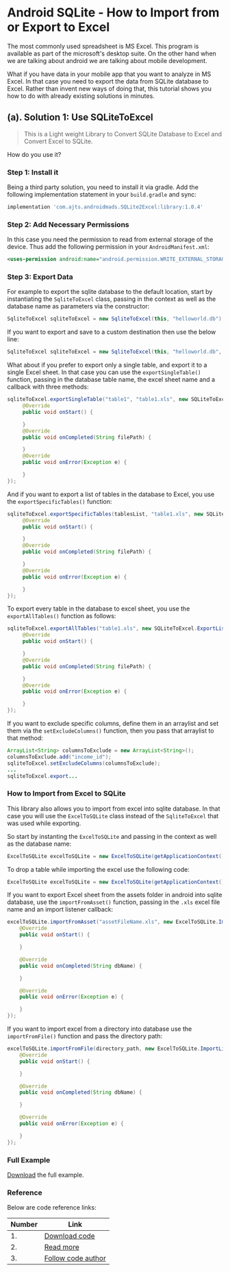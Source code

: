 # Android SQLite - How to Import from or Export to Excel


The most commonly used spreadsheet is MS Excel. This program is available as part of the microsoft's desktop suite. On the other hand when we are talking about android we are talking about mobile development.

What if you have data in your mobile app that you want to analyze in MS Excel. In that case you need to export the data from SQLite database to Excel. Rather than invent new ways of doing that, this tutorial shows you how to do with already existing solutions in minutes.


## (a). Solution 1: Use SQLiteToExcel

> This is a Light weight Library to Convert SQLite Database to Excel and Convert Excel to SQLite.

How do you use it?

### Step 1: Install it

Being a third party solution, you need to install it via gradle. Add the following implementation statement in your `build.gradle` and sync:

```groovy
implementation 'com.ajts.androidmads.SQLite2Excel:library:1.0.4'
```

### Step 2: Add Necessary Permissions

In this case you need the permission to read from external storage of the device. Thus add the following permission in your `AndroidManifest.xml`:

```xml
<uses-permission android:name="android.permission.WRITE_EXTERNAL_STORAGE" />
```

### Step 3: Export Data

For example to export the sqlite database to the default location, start by instantiating the `SqliteToExcel` class, passing in the context as well as the database name as parameters via the constructor:

```java
SqliteToExcel sqliteToExcel = new SqliteToExcel(this, "helloworld.db");
```

If you want to export and save to a custom destination then use the below line:

```java
SqliteToExcel sqliteToExcel = new SqliteToExcel(this, "helloworld.db", directory_path);
```

What about if you prefer to export only a single table, and export it to a single Excel sheet. In that case you can use the `exportSingleTable()` function, passing in the database table name, the excel sheet name and a callback with three methods:

```java
sqliteToExcel.exportSingleTable("table1", "table1.xls", new SQLiteToExcel.ExportListener() {
     @Override
     public void onStart() {

     }
     @Override
     public void onCompleted(String filePath) {

     }
     @Override
     public void onError(Exception e) {

     }
});
```

And if you want to export a list of tables in the database to Excel, you use the `exportSpecificTables()` function:

```java
sqliteToExcel.exportSpecificTables(tablesList, "table1.xls", new SQLiteToExcel.ExportListener() {
     @Override
     public void onStart() {

     }
     @Override
     public void onCompleted(String filePath) {

     }
     @Override
     public void onError(Exception e) {

     }
});
```

To export every table in the database to excel sheet, you use the `exportAllTables()` function as follows:

```java
sqliteToExcel.exportAllTables("table1.xls", new SQLiteToExcel.ExportListener() {
     @Override
     public void onStart() {

     }
     @Override
     public void onCompleted(String filePath) {

     }
     @Override
     public void onError(Exception e) {

     }
});
```

If you want to exclude specific columns, define them in an arraylist and set them via the `setExcludeColumns()` function, then you pass that arraylist to that method:

```java
ArrayList<String> columnsToExclude = new ArrayList<String>();
columnsToExclude.add("income_id");
sqliteToExcel.setExcludeColumns(columnsToExclude);
...
sqliteToExcel.export...
```

### How to Import from Excel to SQLite

This library also allows you to import from excel into sqlite database. In that case you will use the `ExcelToSQLite` class instead of the `SqliteToExcel` that was used while exporting.

So start by instanting the `ExcelToSQLite` and passing in the context as well as the database name:

```java
ExcelToSQLite excelToSQLite = new ExcelToSQLite(getApplicationContext(), "helloworld.db");
```

To drop a table while importing the excel use the following code:

```java
ExcelToSQLite excelToSQLite = new ExcelToSQLite(getApplicationContext(), "helloworld.db", true);
```

If you want to export Excel sheet from the assets folder in android into sqlite database, use the `importFromAsset()` function, passing in the `.xls` excel file name and an import listener callback:

```java
excelToSQLite.importFromAsset("assetFileName.xls", new ExcelToSQLite.ImportListener() {
    @Override
    public void onStart() {

    }

    @Override
    public void onCompleted(String dbName) {

    }

    @Override
    public void onError(Exception e) {

    }
});
```

If you want to import excel from a directory into database use the `importFromFile()` function and pass the directory path:

```java
excelToSQLite.importFromFile(directory_path, new ExcelToSQLite.ImportListener() {
    @Override
    public void onStart() {

    }

    @Override
    public void onCompleted(String dbName) {

    }

    @Override
    public void onError(Exception e) {

    }
});
```

### Full Example

[Download](https://downgit.github.io/#/home?url=https://github.com/androidmads/SQLite2XL/tree/master/app) the full example.

### Reference

Below are code reference links:

| Number | Link |
| --- | --- |
| 1. | [Download code](https://downgit.github.io/#/home?url=https://github.com/androidmads/SQLite2XL/tree/master/app) |
| 2. | [Read more](https://github.com/androidmads/SQLite2XL/) |
| 3. | [Follow code author](https://github.com/androidmads/) |
